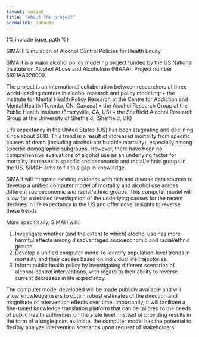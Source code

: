 ```yaml
---
layout: splash
title: "About the project"
permalink: /about/
---
```


{% include base_path %}

SIMAH: Simulation of Alcohol Control Policies for Health Equity

SIMAH is a major alcohol policy modeling project funded by the US National Institute on Alcohol Abuse and Alcoholism (NIAAA). Project number 5R01AA028009.   

The project is an international collaboration between researchers at three world-leading centers in alcohol research and policy modeling:
•	the Institute for Mental Health Policy Research at the Centre for Addiction and Mental Health (Toronto, ON, Canada) 
•	the Alcohol Research Group at the Public Health Institute (Emeryville, CA, US) 
•	the Sheffield Alcohol Research Group at the University of Sheffield, (Sheffield, UK) 


Life expectancy in the United States (US) has been stagnating and declining since about 2010. This trend is a result of increased mortality from specific causes of death (including alcohol-attributable mortality), especially among specific demographic subgroups. However, there have been no comprehensive evaluations of alcohol use as an underlying factor for mortality increases in specific socioeconomic and racial/ethnic groups in the US. SIMAH aims to fill this gap in knowledge. 

SIMAH will integrate existing evidence with rich and diverse data sources to develop a unified computer model of mortality and alcohol use across different socioeconomic and racial/ethnic groups. This computer model will allow for a detailed investigation of the underlying causes for the recent declines in life expectancy in the US and offer novel insights to reverse these trends. 

More specifically, SIMAH will:
1)	Investigate whether (and the extent to which) alcohol use has more harmful effects among disadvantaged socioeconomic and racial/ethnic groups. 
2)	Develop a unified computer model to identify population-level trends in mortality and their causes based on individual life trajectories.
3)	Inform public health policy by investigating different scenarios of alcohol-control interventions, with regard to their ability to reverse current decreases in life expectancy.

The computer model developed will be made publicly available and will allow knowledge users to obtain robust estimates of the direction and magnitude of intervention effects over time. Importantly, it will facilitate a fine-tuned knowledge translation platform that can be tailored to the needs of public health authorities on the state level. Instead of providing results in the form of a single point estimate, the computer model has the potential to flexibly analyze intervention scenarios upon request of stakeholders.
